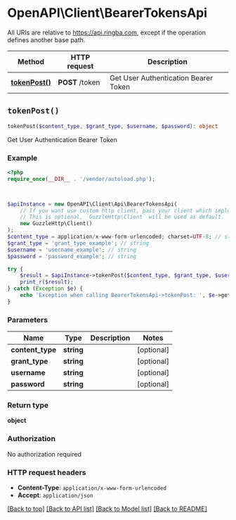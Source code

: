 # OpenAPI\Client\BearerTokensApi

All URIs are relative to https://api.ringba.com, except if the operation defines another base path.

| Method | HTTP request | Description |
| ------------- | ------------- | ------------- |
| [**tokenPost()**](BearerTokensApi.md#tokenPost) | **POST** /token | Get User Authentication Bearer Token |


## `tokenPost()`

```php
tokenPost($content_type, $grant_type, $username, $password): object
```

Get User Authentication Bearer Token

### Example

```php
<?php
require_once(__DIR__ . '/vendor/autoload.php');



$apiInstance = new OpenAPI\Client\Api\BearerTokensApi(
    // If you want use custom http client, pass your client which implements `GuzzleHttp\ClientInterface`.
    // This is optional, `GuzzleHttp\Client` will be used as default.
    new GuzzleHttp\Client()
);
$content_type = application/x-www-form-urlencoded; charset=UTF-8; // string
$grant_type = 'grant_type_example'; // string
$username = 'username_example'; // string
$password = 'password_example'; // string

try {
    $result = $apiInstance->tokenPost($content_type, $grant_type, $username, $password);
    print_r($result);
} catch (Exception $e) {
    echo 'Exception when calling BearerTokensApi->tokenPost: ', $e->getMessage(), PHP_EOL;
}
```

### Parameters

| Name | Type | Description  | Notes |
| ------------- | ------------- | ------------- | ------------- |
| **content_type** | **string**|  | [optional] |
| **grant_type** | **string**|  | [optional] |
| **username** | **string**|  | [optional] |
| **password** | **string**|  | [optional] |

### Return type

**object**

### Authorization

No authorization required

### HTTP request headers

- **Content-Type**: `application/x-www-form-urlencoded`
- **Accept**: `application/json`

[[Back to top]](#) [[Back to API list]](../../README.md#endpoints)
[[Back to Model list]](../../README.md#models)
[[Back to README]](../../README.md)
